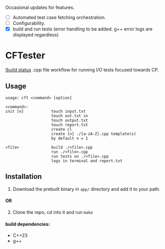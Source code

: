 
Occasional updates for features. <br>

- [ ] Automated test case fetching orchestration.
- [ ] Configurability.
- [x] build and run tests (error handling to be added. g++ error logs are displayed regardless)

# CFTester
[!build status](https://img.shields.io/github/actions/workflow/status/hhf112/cft/c-cpp.yml)
.cpp file workflow for running I/O tests focused towards CP. 

## Usage 
```
usage: cft <command> [option]

<command>:
init [n]            touch input.txt
                    touch out.txt in
                    touch output.txt
                    touch report.txt
                    create cl 
                    create [n] ./[a-zA-Z].cpp template(s) 
                    by default n = 1

<file>              build ./<file>.cpp
                    run ./<file>.cpp
                    run tests on ./<file>.cpp
                    logs in terminal and report.txt
```

## Installation
1. Download the prebuilt binary in `app/` directory and add it to your path.

#### OR
2. Clone the repo, cd into it and run `make`
#### build dependencies:
- C++23
- g++

